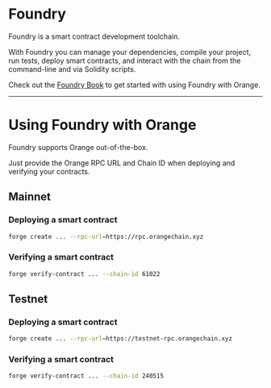 # Foundry

Foundry is a smart contract development toolchain.

With Foundry you can manage your dependencies, compile your project, run tests, deploy smart contracts, and interact with the chain from the command-line and via Solidity scripts.

Check out the [Foundry Book](https://book.getfoundry.sh/) to get started with using Foundry with Orange.

---

# Using Foundry with Orange

Foundry supports Orange out-of-the-box.

Just provide the Orange RPC URL and Chain ID when deploying and verifying your contracts.

## Mainnet

### Deploying a smart contract

```bash
forge create ... --rpc-url=https://rpc.orangechain.xyz
```

### Verifying a smart contract

```bash
forge verify-contract ... --chain-id 61022
```

## Testnet

### Deploying a smart contract

```bash
forge create ... --rpc-url=https://testnet-rpc.orangechain.xyz
```

### Verifying a smart contract

```bash
forge verify-contract ... --chain-id 240515
```